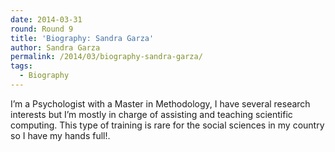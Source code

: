 ```yaml
---
date: 2014-03-31
round: Round 9
title: 'Biography: Sandra Garza'
author: Sandra Garza
permalink: /2014/03/biography-sandra-garza/
tags:
  - Biography
---
```

I&#8217;m a Psychologist with a Master in Methodology, I have several research interests but I&#8217;m mostly in charge of assisting and teaching scientific computing. This type of training is rare for the social sciences in my country so I have my hands full!.
